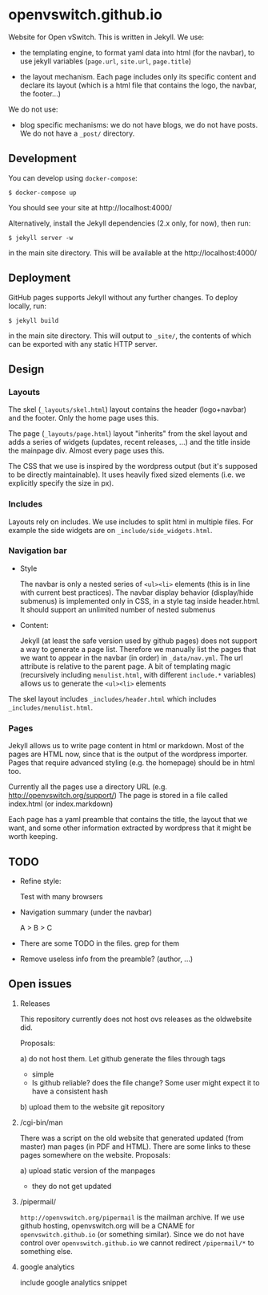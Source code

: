 # openvswitch.github.io

Website for Open vSwitch. This is written in Jekyll. We use:

- the templating engine, to format yaml data into html (for the navbar), to use
  jekyll variables (`page.url`, `site.url`, `page.title`)

- the layout mechanism. Each page includes only its specific content and
  declare its layout (which is a html file that contains the logo, the navbar,
  the footer...)

We do not use:

- blog specific mechanisms: we do not have blogs, we do not have posts.  We do
  not have a `_post/` directory.

## Development

You can develop using `docker-compose`:

    $ docker-compose up

You should see your site at http://localhost:4000/

Alternatively, install the Jekyll dependencies (2.x only, for now), then run:

    $ jekyll server -w

in the main site directory. This will be available at the
http://localhost:4000/

## Deployment

GitHub pages supports Jekyll without any further changes. To deploy locally,
run:

    $ jekyll build

in the main site directory. This will output to `_site/`, the contents of which
can be exported with any static HTTP server.

## Design

### Layouts

The skel (`_layouts/skel.html`) layout contains the header (logo+navbar) and
the footer. Only the home page uses this.

The page (`_layouts/page.html`) layout "inherits" from the skel layout and adds
a series of widgets (updates, recent releases, ...) and the title inside the
mainpage div. Almost every page uses this.

The CSS that we use is inspired by the wordpress output (but it's supposed to
be directly maintainable). It uses heavily fixed sized elements (i.e. we
explicitly specify the size in px).

### Includes

Layouts rely on includes. We use includes to split html in multiple files. For
example the side widgets are on `_include/side_widgets.html`.

### Navigation bar

- Style

  The navbar is only a nested series of `<ul><li>` elements (this is in line
  with current best practices).  The navbar display behavior (display/hide
  submenus) is implemented only in CSS, in a style tag inside header.html. It
  should support an unlimited number of nested submenus

- Content:

  Jekyll (at least the safe version used by github pages) does not support a
  way to generate a page list. Therefore we manually list the pages that we
  want to appear in the navbar (in order) in `_data/nav.yml`. The url attribute
  is relative to the parent page.  A bit of templating magic (recursively
  including `menulist.html`, with different `include.*` variables) allows us to
  generate the `<ul><li>` elements

The skel layout includes `_includes/header.html` which includes
`_includes/menulist.html`.

### Pages

Jekyll allows us to write page content in html or markdown. Most of the pages
are HTML now, since that is the output of the wordpress importer. Pages that
require advanced styling (e.g. the homepage) should be in html too.

Currently all the pages use a directory URL (e.g.
http://openvswitch.org/support/) The page is stored in a file called index.html
(or index.markdown)

Each page has a yaml preamble that contains the title, the layout that we want,
and some other information extracted by wordpress that it might be worth
keeping.

## TODO

- Refine style:

  Test with many browsers

- Navigation summary (under the navbar)

  A > B > C

- There are some TODO in the files. grep for them

- Remove useless info from the preamble? (author, ...)

## Open issues

1) Releases

   This repository currently does not host ovs releases as the oldwebsite did.

   Proposals:

   a) do not host them. Let github generate the files through tags

      + simple

      - Is github reliable? does the file change? Some user might expect it to
        have a consistent hash

   b) upload them to the website git repository

2) /cgi-bin/man

   There was a script on the old website that generated updated (from master)
   man pages (in PDF and HTML). There are some links to these pages somewhere
   on the website. Proposals:

   a) upload static version of the manpages

      - they do not get updated

3) /pipermail/

   `http://openvswitch.org/pipermail` is the mailman archive. If we use github
   hosting, openvswitch.org will be a CNAME for `openvswitch.github.io` (or
   something similar). Since we do not have control over
   `openvswitch.github.io` we cannot redirect `/pipermail/*` to something else.

4) google analytics

   include google analytics snippet
